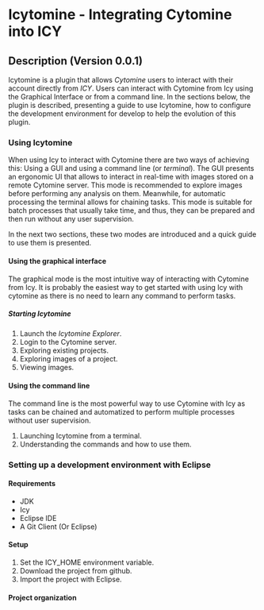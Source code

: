 # Icytomine - Integrating Cytomine into ICY

## Description (Version 0.0.1)

Icytomine is a plugin that allows _Cytomine_ users to interact with their account directly from _ICY_. Users can interact with Cytomine from Icy using the Graphical Interface or from a command line. In the sections below, the plugin is described, presenting a guide to use Icytomine, how to configure the development environment for develop to help the evolution of this plugin.

### Using Icytomine

When using Icy to interact with Cytomine there are two ways of achieving this: Using a GUI and using a command line (or *terminal*). The GUI presents an ergonomic UI that allows to interact in real-time with images stored on a remote Cytomine server. This mode is recommended to explore images before performing any analysis on them. Meanwhile, for automatic processing the terminal allows for chaining tasks. This mode is suitable for batch processes that usually take time, and thus, they can be prepared and then run without any user supervision.

In the next two sections, these two modes are introduced and a quick guide to use them is presented.

#### Using the graphical interface

The graphical mode is the most intuitive way of interacting with Cytomine from Icy. It is probably the easiest way to get started with using Icy with cytomine as there is no need to learn any command to perform tasks.

##### Starting Icytomine

1. Launch the *Icytomine Explorer*.
2. Login to the Cytomine server.
3. Exploring existing projects.
4. Exploring images of a project.
5. Viewing images.

#### Using the command line

The command line is the most powerful way to use Cytomine with Icy as tasks can be chained and automatized to perform multiple processes without user supervision.

1. Launching Icytomine from a terminal.
2. Understanding the commands and how to use them.

### Setting up a development environment with Eclipse

#### Requirements

* JDK
* Icy
* Eclipse IDE
* A Git Client (Or Eclipse)

#### Setup

1. Set the ICY_HOME environment variable.
2. Download the project from github.
3. Import the project with Eclipse.

#### Project organization

